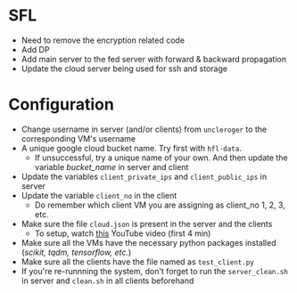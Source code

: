 # SFL
- Need to remove the encryption related code
- Add DP
- Add main server to the fed server with forward & backward propagation
- Update the cloud server being used for ssh and storage

# Configuration
- Change username in server (and/or clients) from `uncleroger` to the corresponding VM's username
- A unique google cloud bucket name. Try first with `hfl-data`.
  - If unsuccessful, try a unique name of your own. And then update the variable *bucket_name* in server and client
- Update the variables `client_private_ips` and `client_public_ips` in server
- Update the variable `client_no` in the client
  - Do remember which client VM you are assigning as client_no 1, 2, 3, etc.
- Make sure the file `cloud.json` is present in the server and the clients
  - To setup, watch [this](https://www.youtube.com/watch?v=pEbL_TT9cHg) YouTube video (first 4 min)
- Make sure all the VMs have the necessary python packages installed (*scikit, tqdm, tensorflow, etc.*)
- Make sure all the clients have the file named as `test_client.py`
- If you're re-runnning the system, don't forget to run the `server_clean.sh` in server and `clean.sh` in all clients beforehand
